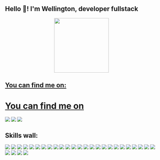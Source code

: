 ## Hello 👋! I'm Wellington, developer fullstack

<div align="center">
  <a href="https://github.com/WelGomws">
  <img height="180em" src="https://github-readme-stats.vercel.app/api/?username=welgomws&style=for-the-badge&title_color=8435bb&text_color=dbbcf6&bg_color=00000000&border_color=faf6fe&show_icons=true&icon_color=dbbcf6&rank_icon=github&count_private=true"/>
</div>


## You can find me on:
<div>
  <h1>You can find me on</h1>
  <a href = "mailto:wellingtondomingos.gomes@gmail.com"><img src="https://img.shields.io/badge/-Gmail-8435bb?style=for-the-badge&logo=gmail&logoColor=f2f2f2" target="_blank"></a>
  <a href="https://www.linkedin.com/in/wellington-domingos-gomes-6a5b25160/" target="_blank"><img src="https://img.shields.io/badge/-LinkedIn-8435bb?style=for-the-badge&logo=linkedin&logoColor=f2f2f2" target="_blank"></a>
  <a href="https://www.instagram.com/weelgomws/" target="_blank">
    <img src="https://img.shields.io/badge/-Instagram-8435bb?style=for-the-badge&logo=instagram&logoColor=f2f2f2" target="_blank">
  </a>
</div>

## **Skills wall:**

<div>
<img src="https://img.shields.io/badge/javascript-8435bb?logo=javascript&style=for-the-badge&logoColor=f2f2f2"/>
<img src="https://img.shields.io/badge/typescript-8435bb?logo=typescript&style=for-the-badge&logoColor=F2F2F2"/>
<img src="https://img.shields.io/badge/html5-8435bb?logo=html5&style=for-the-badge&logoColor=F2F2F2"/>
<img src="https://img.shields.io/badge/Go-b778e8?style=for-the-badge&logo=go&logoColor=f2f2f2" />
<img src="https://img.shields.io/badge/node.js-8435bb?logo=node.js&style=for-the-badge&logoColor=F2F2F2"/>
<img src="https://img.shields.io/badge/express.js-b778e8?logo=express&style=for-the-badge&logoColor=F2F2F2"/>
<img src="https://img.shields.io/badge/docker-b778e8?logo=docker&style=for-the-badge&logoColor=F2F2F2"/>
<img src="https://img.shields.io/badge/Amazon_AWS-b778e8?style=for-the-badge&logo=amazon-aws&logoColor=f2f2f2" />
<img src="https://img.shields.io/badge/react-8435bb?logo=react&style=for-the-badge&logoColor=F2F2F2"/>
<img src="https://img.shields.io/badge/Redux-b778e8?style=for-the-badge&logo=redux&logoColor=f2f2f2" />
<img src="https://img.shields.io/badge/React_Router-b778e8?style=for-the-badge&logo=react-router&logoColor=f2f2f2" />
<img src="https://img.shields.io/badge/Next.js-b778e8?logo=nextdotjs&logoColor=f2f2f2&style=for-the-badge" />
<img src="https://img.shields.io/badge/storybook-8435bb?logo=storybook&style=for-the-badge&logoColor=F2F2F2"/>
<img src="https://img.shields.io/badge/tailwindcss-8435bb?logo=tailwindcss&style=for-the-badge&logoColor=f2f2f2"/>
<img src="https://img.shields.io/badge/sass-b778e8?logo=sass&style=for-the-badge&logoColor=F2F2F2"/>
<img src="https://img.shields.io/badge/css3-8435bb?logo=css3&style=for-the-badge&logoColor=F2F2F2"/>
<img src="https://img.shields.io/badge/Material--UI-8435bb?logo=material-ui&style=for-the-badge&logoColor=F2F2F2"/>
<img src="https://img.shields.io/badge/styled%20components-8435bb?logo=styled%20components&style=for-the-badge&logoColor=F2F2F2"/>
<img src="https://img.shields.io/badge/PostgreSQL-B778E8?style=for-the-badge&logo=postgresql&logoColor=F2F2F2" />
<img src="https://img.shields.io/badge/mongodb-b778e8?logo=mongodb&style=for-the-badge&logoColor=F2F2F2"/>
<img src="https://img.shields.io/badge/MySQL-B778E8?style=for-the-badge&logo=mysql&logoColor=F2F2F2" />
<img src="https://img.shields.io/badge/sequelize-b778e8?style=for-the-badge&logo=sequelize&logoColor=f2f2f2" />
<img src="https://img.shields.io/badge/SQLite-b778e8?style=for-the-badge&logo=sqlite&logoColor=f2f2f2" />
<img src="https://img.shields.io/badge/github-8435bb?logo=github&style=for-the-badge&logoColor=F2F2F2"/>
<img src="https://img.shields.io/badge/git-8435bb?logo=git&style=for-the-badge&logoColor=F2F2F2"/>
<img src="https://img.shields.io/badge/markdown-b778e8?logo=markdown&style=for-the-badge&logoColor=F2F2F2"/>
<img src="https://img.shields.io/badge/eslint-b778e8?style=for-the-badge&logo=eslint&logoColor=F2F2F2" />
<img src="https://img.shields.io/badge/prettier-b778e8?style=for-the-badge&logo=prettier&logoColor=f2f2f2" />
<img src="https://img.shields.io/badge/Visual_Studio_Code-B778E8?style=for-the-badge&logo=visual%20studio%20code&logoColor=F2F2F2" />
</div>
